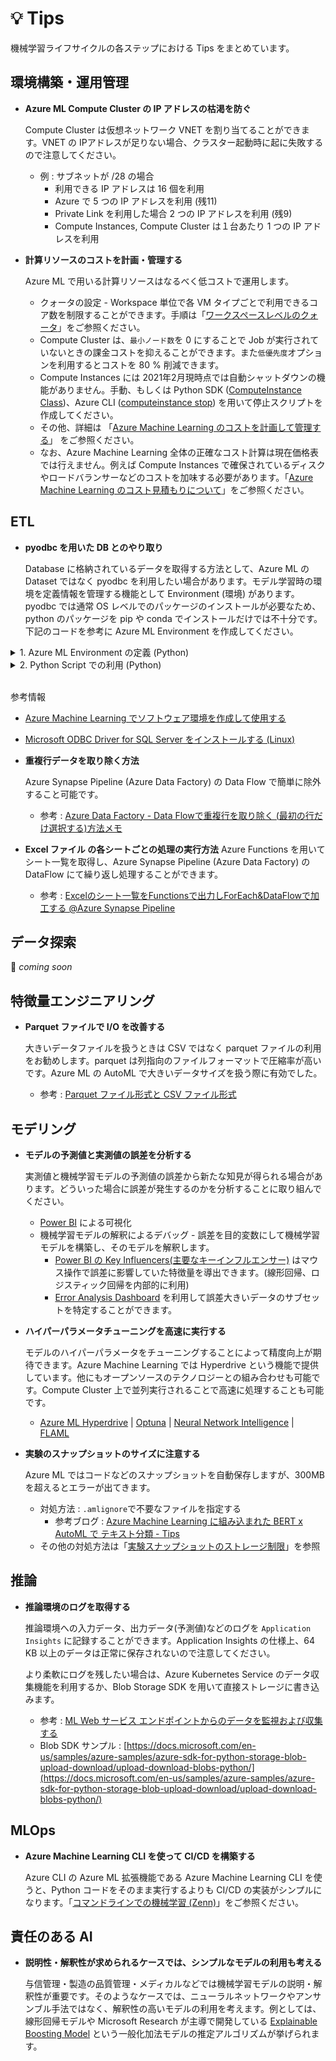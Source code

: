 # :bulb: Tips
機械学習ライフサイクルの各ステップにおける Tips をまとめています。
<!-- <details>
<summary> :point_right: 詳細はこちら！ </summary> -->

## 環境構築・運用管理



* **Azure ML Compute Cluster の IP アドレスの枯渇を防ぐ**

    Compute Cluster は仮想ネットワーク VNET を割り当てることができます。VNET の IPアドレスが足りない場合、クラスター起動時に起に失敗するので注意してください。
    - 例 : サブネットが /28 の場合
        - 利用できる IP アドレスは 16 個を利用
        - Azure で 5 つの IP アドレスを利用 (残11)
        - Private Link を利用した場合 2 つの IP アドレスを利用 (残9)
        - Compute Instances, Compute Cluster は１台あたり 1 つの IP アドレスを利用

* **計算リソースのコストを計画・管理する**

    Azure ML で用いる計算リソースはなるべく低コストで運用します。
    - クォータの設定 - Workspace 単位で各 VM タイプごとで利用できるコア数を制限することができます。手順は「[ワークスペースレベルのクォータ](https://docs.microsoft.com/ja-JP/azure/machine-learning/how-to-manage-quotas#workspace-level-quotas)」をご参照ください。
    - Compute Cluster は、`最小ノード数`を 0 にすることで Job が実行されていないときの課金コストを抑えることができます。また`低優先度`オプションを利用するとコストを 80 % 削減できます。
    - Compute Instances には 2021年2月現時点では自動シャットダウンの機能がありません。手動、もしくは Python SDK ([ComputeInstance Class](https://docs.microsoft.com/en-us/python/api/azureml-core/azureml.core.compute.computeinstance.computeinstance?view=azure-ml-py))、Azure CLI ([computeinstance stop](https://docs.microsoft.com/en-us/cli/azure/ext/azure-cli-ml/ml/computetarget/computeinstance?view=azure-cli-latest#ext_azure_cli_ml_az_ml_computetarget_computeinstance_stop)) を用いて停止スクリプトを作成してください。
    - その他、詳細は 「[Azure Machine Learning のコストを計画して管理する](https://docs.microsoft.com/ja-jp/azure/machine-learning/concept-plan-manage-cost)」 をご参照ください。
    - なお、Azure Machine Learning 全体の正確なコスト計算は現在価格表では行えません。例えば Compute Instances で確保されているディスクやロードバランサーなどのコストを加味する必要があります。「[Azure Machine Learning のコスト見積もりについて](https://jpmlblog.github.io/blog/2020/06/18/AML-estimate-costs/)」をご参照ください。



## ETL

* **pyodbc を用いた DB とのやり取り**
    
    Database に格納されているデータを取得する方法として、Azure ML の Dataset ではなく pyodbc を利用したい場合があります。モデル学習時の環境を定義情報を管理する機能として Environment (環境) があります。pyodbc では通常 OS レベルでのパッケージのインストールが必要なため、python のパッケージを pip や conda でインストールだけでは不十分です。下記のコードを参考に Azure ML Environment を作成してください。

<details>
<summary>1. Azure ML Environment の定義 (Python)</summary>


```python
from azureml.core import Workspace, Environment
from azureml.core.environment import CondaDependencies

# 環境 Environment の名称
env = Environment("pyodbc-env")

# Docker File の定義
dockerfile = r"""
FROM mcr.microsoft.com/azureml/openmpi3.1.2-ubuntu18.04
RUN echo "Hello from custom container!"

RUN apt-get update
RUN apt-get install locales
RUN locale-gen en_US.UTF-8
RUN update-locale LANG=en_US.UTF-8

# Install MS SQL v13 driver for Odbc
RUN apt-get install -y curl
RUN apt-get install apt-transport-https
RUN curl https://packages.microsoft.com/keys/microsoft.asc | apt-key add -
RUN curl https://packages.microsoft.com/config/ubuntu/18.04/prod.list > /etc/apt/sources.list.d/mssql-release.list
RUN exit
RUN apt-get update
RUN ACCEPT_EULA=Y apt-get install -y msodbcsql17
RUN apt-get install -y unixodbc-dev
"""

# Set base image to None, because the image is defined by dockerfile.
env.docker.base_image = None
env.docker.base_dockerfile = dockerfile

env.python.conda_dependencies = CondaDependencies.create(conda_packages=['scikit-learn','pyodbc'], 
                                                    pip_packages=['azureml-defaults','azureml-dataprep[pandas]'])
```
</details>

<details><summary>2. Python Script での利用 (Python)</summary>
    

```python
import pandas as pd
import pyodbc

server = 'tcp:xxxx' 
database = 'xxxx' 
username = 'xxxx' 
password = 'xxxx' 
cnxn = pyodbc.connect('DRIVER={ODBC Driver 17 for SQL Server};SERVER='+server+';DATABASE='+database+';UID='+username+';PWD='+ password)
cursor = cnxn.cursor()

sql = """
SELECT * FROM [dbo].[FactTable]
"""
df = pd.read_sql(sql, cnxn)
print(df.head())
```

</details>
<br>

参考情報
- [Azure Machine Learning でソフトウェア環境を作成して使用する](https://docs.microsoft.com/ja-jp/azure/machine-learning/how-to-use-environments)

- [Microsoft ODBC Driver for SQL Server をインストールする (Linux)](https://docs.microsoft.com/ja-jp/sql/connect/odbc/linux-mac/installing-the-microsoft-odbc-driver-for-sql-server?view=azure-sqldw-latest#ubuntu17)



* **重複行データを取り除く方法**
    
    Azure Synapse Pipeline (Azure Data Factory) の Data Flow で簡単に除外すること可能です。
    - 参考 : [Azure Data Factory - Data Flowで重複行を取り除く (最初の行だけ選択する)方法メモ](https://zenn.dev/shohei_aio/articles/5c9716ac817b79)

* **Excel ファイル の各シートごとの処理の実行方法**
    Azure Functions を用いてシート一覧を取得し、Azure Synapse Pipeline (Azure Data Factory) の DataFlow にて繰り返し処理することができます。
    - 参考 : [Excelのシート一覧をFunctionsで出力しForEach&DataFlowで加工する @Azure Synapse Pipeline](https://zenn.dev/shohei_aio/articles/a155ddfc8c9cab)


## データ探索

:runner: _coming soon_

## 特徴量エンジニアリング




* **Parquet ファイルで I/O を改善する**

    大きいデータファイルを扱うときは CSV ではなく parquet ファイルの利用をお勧めします。parquet は列指向のファイルフォーマットで圧縮率が高いです。Azure ML の AutoML で大きいデータサイズを扱う際に有効でした。
    - 参考 : [Parquet ファイル形式と CSV ファイル形式](https://docs.microsoft.com/ja-JP/azure/machine-learning/concept-optimize-data-processing#parquet-and-csv-file-formats)


## モデリング



* **モデルの予測値と実測値の誤差を分析する**

    実測値と機械学習モデルの予測値の誤差から新たな知見が得られる場合があります。どういった場合に誤差が発生するのかを分析することに取り組んでください。  
    - [Power BI](https://powerbi.microsoft.com/ja-jp/) による可視化
    - 機械学習モデルの解釈によるデバッグ - 誤差を目的変数にして機械学習モデルを構築し、そのモデルを解釈します。
        - [Power BI の Key Influencers(主要なキーインフルエンサー)](https://docs.microsoft.com/ja-JP/power-bi/visuals/power-bi-visualization-influencers) はマウス操作で誤差に影響していた特徴量を導出できます。(線形回帰、ロジスティック回帰を内部的に利用)
        - [Error Analysis Dashboard](https://github.com/microsoft/responsible-ai-widgets#error-analysis-dashboard) を利用して誤差大きいデータのサブセットを特定することができます。
    
* **ハイパーパラメータチューニングを高速に実行する**

    モデルのハイパーパラメータをチューニングすることによって精度向上が期待できます。Azure Machine Learning では Hyperdrive という機能で提供しています。他にもオープンソースのテクノロジーとの組み合わせも可能です。Compute Cluster 上で並列実行されることで高速に処理することも可能です。
    - [Azure ML Hyperdrive](https://docs.microsoft.com/ja-JP/azure/machine-learning/how-to-tune-hyperparameters) | [Optuna](https://github.com/optuna/optuna) | [Neural Network Intelligence](https://github.com/microsoft/nni) | [FLAML](https://github.com/microsoft/FLAML)


* **実験のスナップショットのサイズに注意する**

    Azure ML ではコードなどのスナップショットを自動保存しますが、300MBを超えるとエラーが出てきます。
    - 対処方法 : `.amlignore`で不要なファイルを指定する
        - 参考ブログ : [Azure Machine Learning に組み込まれた BERT x AutoML で テキスト分類 - Tips](https://qiita.com/dahatake/items/13ec1e277078bc608f3b#1-%E5%AE%9F%E9%A8%93%E3%82%B9%E3%83%8A%E3%83%83%E3%83%97%E3%82%B7%E3%83%A7%E3%83%83%E3%83%88%E3%81%AE%E3%82%B9%E3%83%88%E3%83%AC%E3%83%BC%E3%82%B8%E5%88%B6%E9%99%90)
    - その他の対処方法は「[実験スナップショットのストレージ制限](https://docs.microsoft.com/ja-JP/azure/machine-learning/how-to-save-write-experiment-files#storage-limits-of-experiment-snapshots)」を参照



## 推論

* **推論環境のログを取得する**
    
    推論環境への入力データ、出力データ(予測値)などのログを `Application Insights` に記録することができます。Application Insights の仕様上、64 KB 以上のデータは正常に保存されないので注意してください。
    
    より柔軟にログを残したい場合は、Azure Kubernetes Service のデータ収集機能を利用するか、Blob Storage SDK を用いて直接ストレージに書き込みます。

    - 参考 : [ML Web サービス エンドポイントからのデータを監視および収集する](https://docs.microsoft.com/ja-JP/azure/machine-learning/how-to-enable-app-insights)
    - Blob SDK サンプル : [https://docs.microsoft.com/en-us/samples/azure-samples/azure-sdk-for-python-storage-blob-upload-download/upload-download-blobs-python/](https://docs.microsoft.com/en-us/samples/azure-samples/azure-sdk-for-python-storage-blob-upload-download/upload-download-blobs-python/)


## MLOps

* **Azure Machine Learning CLI を使って CI/CD を構築する**

    Azure CLI の Azure ML 拡張機能である Azure Machine Learning CLI を使うと、Python コードをそのまま実行するよりも CI/CD の実装がシンプルになります。「[コマンドラインでの機械学習 (Zenn)](https://zenn.dev/keonabut/articles/42bd1924ccd882)」をご参照ください。

## 責任のある AI 

* **説明性・解釈性が求められるケースでは、シンプルなモデルの利用も考える**

    与信管理・製造の品質管理・メディカルなどでは機械学習モデルの説明・解釈性が重要です。そのようなケースでは、ニューラルネットワークやアンサンブル手法ではなく、解釈性の高いモデルの利用を考えます。例としては、線形回帰モデルや Microsoft Research が主導で開発している [Explainable Boosting Model](https://github.com/interpretml/interpret) という一般化加法モデルの推定アルゴリズムが挙げられます。
